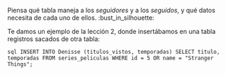 Piensa qué tabla maneja a los _seguidores_ y a los _seguidos_, y qué datos necesita de cada uno de ellos. :bust\_in\_silhouette:

Te damos un ejemplo de la lección 2, donde insertábamos en una tabla registros sacados de otra tabla:

``` sql INSERT INTO Denisse (titulos_vistos, temporadas) SELECT titulo, temporadas FROM series_peliculas WHERE id = 5 OR name = "Stranger Things"; ```
